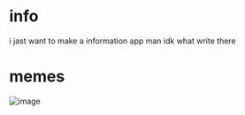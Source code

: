 # info
i jast want to make a information app man idk what write there
# memes
![image](https://github.com/superthecat/name-into/assets/148200287/2289f32d-6d7c-42b5-b4ef-954f1b29ec43)

